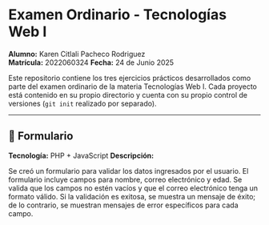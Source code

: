 # Examen Ordinario - Tecnologías Web I

**Alumno:** Karen Citlali Pacheco Rodriguez  
**Matrícula:** 2022060324 
**Fecha:** 24 de Junio 2025

Este repositorio contiene los tres ejercicios prácticos desarrollados como parte del examen ordinario de la materia Tecnologías Web I. Cada proyecto está contenido en su propio directorio y cuenta con su propio control de versiones (`git init` realizado por separado).

---

## 📁 Formulario

**Tecnología:**  PHP + JavaScript 
**Descripción:**  

Se creó un formulario para validar los datos ingresados por el usuario. El formulario incluye campos para nombre, correo electrónico y edad. 
Se valida que los campos no estén vacíos y que el correo electrónico tenga un formato válido. Si la validación es exitosa, se muestra un mensaje de éxito; 
de lo contrario, se muestran mensajes de error específicos para cada campo.

